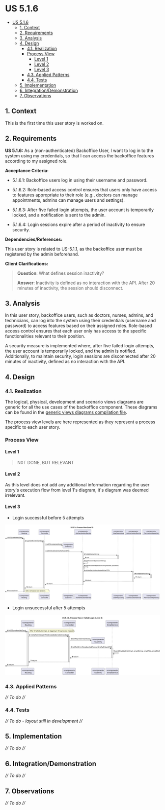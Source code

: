 # US 5.1.6

<!-- TOC -->
* [US 5.1.6](#us-516)
  * [1. Context](#1-context)
  * [2. Requirements](#2-requirements)
  * [3. Analysis](#3-analysis)
  * [4. Design](#4-design)
    * [4.1. Realization](#41-realization)
    * [Process View](#process-view)
      * [Level 1](#level-1)
      * [Level 2](#level-2)
      * [Level 3](#level-3)
    * [4.3. Applied Patterns](#43-applied-patterns)
    * [4.4. Tests](#44-tests)
  * [5. Implementation](#5-implementation)
  * [6. Integration/Demonstration](#6-integrationdemonstration)
  * [7. Observations](#7-observations)
<!-- TOC -->

## 1. Context

This is the first time this user story is worked on.

## 2. Requirements

**US 5.1.6:** As a (non-authenticated) Backoffice User, I want to log in to the system using my credentials, so that I can access the backoffice features according to my assigned role.

**Acceptance Criteria:**

- 5.1.6.1: Backoffice users log in using their username and password.

- 5.1.6.2: Role-based access control ensures that users only have access to features appropriate to their role (e.g., doctors can manage appointments, admins can manage users and settings).

- 5.1.6.3:  After five failed login attempts, the user account is temporarily locked, and a notification is
sent to the admin.

- 5.1.6.4:  Login sessions expire after a period of inactivity to ensure security.

**Dependencies/References:**

This user story is related to US-5.1.1, as the backoffice user must be registered by the admin beforehand.

**Client Clarifications:**

> **Question**: What defines session inactivity?
>
> **Answer**: Inactivity is defined as no interaction with the API. After 20 minutes of inactivity, the session should disconnect.


## 3. Analysis

In this user story, backoffice users, such as doctors, nurses, admins, and technicians, can log into the system using their credentials (username and password) to access features based on their assigned roles. Role-based access control ensures that each user only has access to the specific functionalities relevant to their position.

A security measure is implemented where, after five failed login attempts, the user account is temporarily locked, and the admin is notified. Additionally, to maintain security, login sessions are disconnected after 20 minutes of inactivity, defined as no interaction with the API.

## 4. Design

### 4.1. Realization

The logical, physical, development and scenario views diagrams are generic for all the use cases of the backoffice component.
These diagrams can be found in the [generic views diagrams compilation file](../team-decisions/views/general-views.md).

The process view levels are here represented as they represent a process specific to each user story.

### Process View

#### Level 1

> N0T DONE, BUT RELEVANT

#### Level 2

As this level does not add any additional information regarding the user story's execution flow from level 1's diagram,
it's diagram was deemed irrelevant.

#### Level 3

* Login successful before 5 attempts

![us6-process-view-lvl3.svg](Process_View/Level-3/us6-process-view-lvl3.svg)


* Login unsuccessful after 5 attempts

![us6-failed-login-process-view-lvl3.svg](Process_View/Level-3/us6-failed-login-process-view-lvl3.svg)


### 4.3. Applied Patterns

_// To do //_

### 4.4. Tests

_// To do - layout still in development //_

## 5. Implementation

_// To do //_

## 6. Integration/Demonstration

_// To do //_

## 7. Observations

_// To do //_
